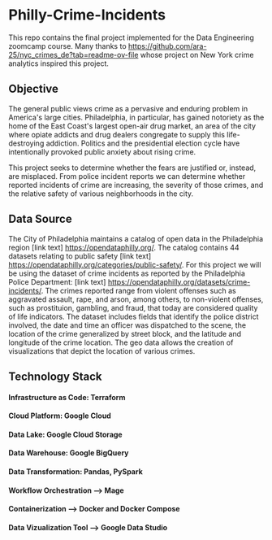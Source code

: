 # Philly-Crime-Incidents

This repo contains the final project implemented for the Data Engineering zoomcamp course.  Many thanks to https://github.com/ara-25/nyc_crimes_de?tab=readme-ov-file whose project on New York crime analytics inspired this project.

## Objective

The general public views crime as a pervasive and enduring problem in America's large cities.  Philadelphia, in particular, has gained notoriety as the home of the East Coast's largest open-air drug market, an area of the city where opiate addicts and drug dealers congregate to supply this life-destroying addiction.  Politics and the presidential election cycle have intentionally provoked public anxiety about rising crime.

This project seeks to determine whether the fears are justified or, instead, are misplaced.  From police incident reports we can determine whether reported incidents of crime are increasing, the severity of those crimes, and the relative safety of various neighborhoods in the city.  

## Data Source

  The City of Philadelphia maintains a catalog of open data in the Philadelphia region [link text] https://opendataphilly.org/.  The catalog contains 44 datasets relating to public safety [link text] https://opendataphilly.org/categories/public-safety/.  For this project we will be using the dataset of crime incidents as reported by the Philadelphia Police Department:  [link text] https://opendataphilly.org/datasets/crime-incidents/.  The crimes reported range from violent offenses such as aggravated assault, rape, and arson, among others, to non-violent offenses, such as prostituion, gambling, and fraud, that today are considered quality of life indicators. The dataset includes fields that identify the police district involved, the date and time an officer was dispatched to the scene, the location of the crime generalized by street block, and the latitude and longitude of the crime location.  The geo data allows the creation of visualizations that depict the location of various crimes. 

##  Technology Stack

#### Infrastructure as Code: Terraform
#### Cloud Platform: Google Cloud
#### Data Lake: Google Cloud Storage
#### Data Warehouse: Google BigQuery
#### Data Transformation: Pandas, PySpark
#### Workflow Orchestration --> Mage
#### Containerization --> Docker and Docker Compose
#### Data Vizualization Tool --> Google Data Studio
